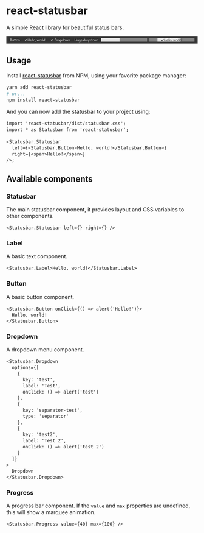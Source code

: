 # react-statusbar

A simple React library for beautiful status bars.

<p align="center">
    <img src="https://raw.githubusercontent.com/mat-sz/react-statusbar/master/screenshot.png" alt="Screenshot">
</p>

## Usage

Install [react-statusbar](https://npmjs.com/package/react-statusbar) from NPM, using your favorite package manager:

```sh
yarn add react-statusbar
# or...
npm install react-statusbar
```

And you can now add the statusbar to your project using:

```tsx
import 'react-statusbar/dist/statusbar.css';
import * as Statusbar from 'react-statusbar';

<Statusbar.Statusbar
  left={<Statusbar.Button>Hello, world!</Statusbar.Button>}
  right={<span>Hello!</span>}
/>;
```

## Available components

### Statusbar

The main statusbar component, it provides layout and CSS variables to other components.

```tsx
<Statusbar.Statusbar left={} right={} />
```

### Label

A basic text component.

```tsx
<Statusbar.Label>Hello, world!</Statusbar.Label>
```

### Button

A basic button component.

```tsx
<Statusbar.Button onClick={() => alert('Hello!')}>
  Hello, world!
</Statusbar.Button>
```

### Dropdown

A dropdown menu component.

```tsx
<Statusbar.Dropdown
  options={[
    {
      key: 'test',
      label: 'Test',
      onClick: () => alert('test')
    },
    {
      key: 'separator-test',
      type: 'separator'
    },
    {
      key: 'test2',
      label: 'Test 2',
      onClick: () => alert('test 2')
    }
  ]}
>
  Dropdown
</Statusbar.Dropdown>
```

### Progress

A progress bar component. If the `value` and `max` properties are undefined, this will show a marquee animation.

```tsx
<Statusbar.Progress value={40} max={100} />
```
